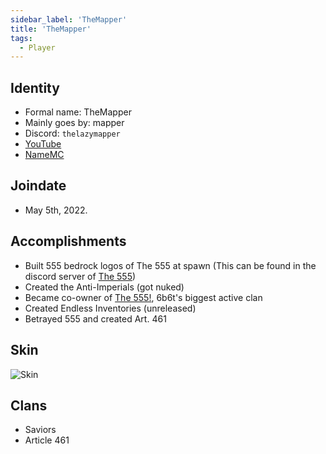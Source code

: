 ```yaml
---
sidebar_label: 'TheMapper'
title: 'TheMapper'
tags:
  - Player
---
```


## Identity
* Formal name: TheMapper
* Mainly goes by: mapper
* Discord: `thelazymapper`
* [YouTube](https://www.youtube.com/@TheLazyMapper1556)
* [NameMC](https://nl.namemc.com/profile/DuhDeadlyDurk.1)

## Joindate
* May 5th, 2022.


## Accomplishments
- Built 555 bedrock logos of The 555 at spawn (This can be found in the discord server of [The 555](../Groups/555.md))
- Created the Anti-Imperials (got nuked)
- Became co-owner of [The 555!](../../Groups/555.md), 6b6t's biggest active clan
- Created Endless Inventories (unreleased)
- Betrayed 555 and created Art. 461

## Skin
![Skin](https://s.namemc.com/3d/skin/body.png?id=b24124ee2cc014a9&model=classic&theta=30&phi=21&time=90&width=100&height=200)

## Clans
- Saviors
- Article 461
